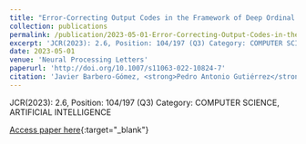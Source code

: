 ```yaml
---
title: "Error-Correcting Output Codes in the Framework of Deep Ordinal Classification"
collection: publications
permalink: /publication/2023-05-01-Error-Correcting-Output-Codes-in-the-Framework-of-Deep-Ordinal-Classification
excerpt: 'JCR(2023): 2.6, Position: 104/197 (Q3) Category: COMPUTER SCIENCE, ARTIFICIAL INTELLIGENCE'
date: 2023-05-01
venue: 'Neural Processing Letters'
paperurl: 'http://doi.org/10.1007/s11063-022-10824-7'
citation: 'Javier Barbero-Gómez, <strong>Pedro Antonio Gutiérrez</strong>, César Hervás-Martínez, &quot;Error-Correcting Output Codes in the Framework of Deep Ordinal Classification.&quot; Neural Processing Letters, Vol. 55, 2023, pp.5299--5330.'
---
```

JCR(2023): 2.6, Position: 104/197 (Q3) Category: COMPUTER SCIENCE, ARTIFICIAL INTELLIGENCE

[Access paper here](http://doi.org/10.1007/s11063-022-10824-7){:target="_blank"}
